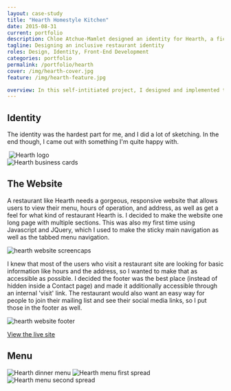 ```yaml
---
layout: case-study
title: "Hearth Homestyle Kitchen"
date: 2015-08-31
current: portfolio
description: Chloe Atchue-Mamlet designed an identity for Hearth, a fictional restaurant, and coded a website using Jekyll.
tagline: Designing an inclusive restaurant identity
roles: Design, Identity, Front-End Development
categories: portfolio
permalink: /portfolio/hearth
cover: /img/hearth-cover.jpg
feature: /img/hearth-feature.jpg

overview: In this self-intitiated project, I designed and implemented the identity, website, and menu for a fictional restaurant. If I owned a restuarant, it would be Hearth, so creating the branding was both challenging and fulfilling. I wanted the brand to evoke the of warmth and togetherness of sitting around the dinner table with loved ones while still looking modern.
---
```


## Identity

The identity was the hardest part for me, and I did a lot of sketching. In the end though, I came out with something I'm quite happy with.

<div>
  <img class="half" src="/img/hearth-sketch.jpg" alt="">
  <img class="half" src="/img/hearth.png" alt="Hearth logo">
</div>

<img src="/img/hearth-business-cards.jpg" class="img-fill-width" alt="Hearth business cards">

## The Website

A restaurant like Hearth needs a gorgeous, responsive website that allows users to view their menu, hours of operation, and address, as well as get a feel for what kind of restaurant Hearth is. I decided to make the website one long page with multiple sections. This was also my first time using Javascript and JQuery, which I used to make the sticky main navigation as well as the tabbed menu navigation.

<img src="/img/hearth-showcase.jpg" alt="hearth website screencaps">

I knew that most of the users who visit a restaurant site are looking for basic information like hours and the address, so I wanted to make that as accessible as possible. I decided the footer was the best place (instead of hidden inside a Contact page) and made it additionally accessible through an internal 'visit' link. The restaurant would also want an easy way for people to join their mailing list and see their social media links, so I put those in the footer as well.

<img src="/img/hearth-footer.png" alt="hearth website footer">

<a href="http://chloeam.com/hearth/" class="button">View the live site</a>

## Menu

<img src="/img/hearth-menu.jpg" class="image-center" alt="Hearth dinner menu">
<img src="/img/hearth-menu2.jpg" alt="Hearth menu first spread">
<img src="/img/hearth-menu3.jpg" alt="Hearth menu second spread">